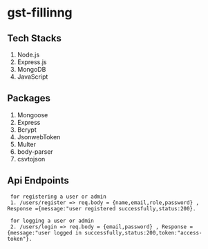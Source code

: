 # gst-fillinng

## Tech Stacks 
  1. Node.js
  2. Express.js
  3. MongoDB
  4. JavaScript
  
## Packages
  1. Mongoose
  2. Express
  3. Bcrypt
  4. JsonwebToken
  5. Multer
  6. body-parser
  7. csvtojson

## Api Endpoints

     for registering a user or admin
     1. /users/register => req.body = {name,email,role,password} , Response ={message:"user registered successfully,status:200}.
     
     for logging a user or admin
     2. /users/login => req.body = {email,password} , Response ={message:"user logged in successfully,status:200,token:"access-token"}.
